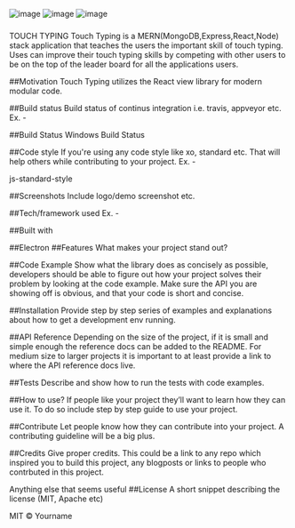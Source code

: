 
![image](https://user-images.githubusercontent.com/39102199/56904763-ee632d00-6a6c-11e9-9023-6c971c18f28a.png)
![image](https://user-images.githubusercontent.com/39102199/56904798-03d85700-6a6d-11e9-83ea-75c2cf5ee894.png)
![image](https://user-images.githubusercontent.com/39102199/56904839-1ce10800-6a6d-11e9-81f0-bbd24a6af632.png)

###
TOUCH TYPING
Touch Typing is a MERN(MongoDB,Express,React,Node) stack application that teaches the users the important skill of touch typing.
Uses can improve their touch typing skills by competing with other users to be on the top of the leader board for all the applications
users.

##Motivation
Touch Typing utilizes the React view library for modern modular code.

##Build status
Build status of continus integration i.e. travis, appveyor etc. Ex. -

##Build Status Windows Build Status

##Code style
If you're using any code style like xo, standard etc. That will help others while contributing to your project. Ex. -

js-standard-style

##Screenshots
Include logo/demo screenshot etc.

##Tech/framework used
Ex. -

##Built with

##Electron
##Features
What makes your project stand out?

##Code Example
Show what the library does as concisely as possible, developers should be able to figure out how your project solves their problem by looking at the code example. Make sure the API you are showing off is obvious, and that your code is short and concise.

##Installation
Provide step by step series of examples and explanations about how to get a development env running.

##API Reference
Depending on the size of the project, if it is small and simple enough the reference docs can be added to the README. For medium size to larger projects it is important to at least provide a link to where the API reference docs live.

##Tests
Describe and show how to run the tests with code examples.

##How to use?
If people like your project they’ll want to learn how they can use it. To do so include step by step guide to use your project.

##Contribute
Let people know how they can contribute into your project. A contributing guideline will be a big plus.

##Credits
Give proper credits. This could be a link to any repo which inspired you to build this project, any blogposts or links to people who contrbuted in this project.

Anything else that seems useful
##License
A short snippet describing the license (MIT, Apache etc)

MIT © Yourname


